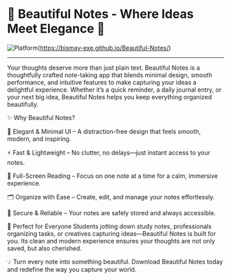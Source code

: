 # 🌸 Beautiful Notes - Where Ideas Meet Elegance 🌸

![Platform](https://img.shields.io/badge/Platform-Web%20%7C%20Mobile-blue)(https://bismay-exe.github.io/Beautiful-Notes/)

---
Your thoughts deserve more than just plain text. Beautiful Notes is a thoughtfully crafted note-taking app that blends minimal design, smooth performance, and intuitive features to make capturing your ideas a delightful experience. Whether it’s a quick reminder, a daily journal entry, or your next big idea, Beautiful Notes helps you keep everything organized beautifully.

✨ Why Beautiful Notes?

📝 Elegant & Minimal UI – A distraction-free design that feels smooth, modern, and inspiring.

⚡ Fast & Lightweight – No clutter, no delays—just instant access to your notes.

📖 Full-Screen Reading – Focus on one note at a time for a calm, immersive experience.

🗂️ Organize with Ease – Create, edit, and manage your notes effortlessly.

💾 Secure & Reliable – Your notes are safely stored and always accessible.

🌟 Perfect for Everyone
Students jotting down study notes, professionals organizing tasks, or creatives capturing ideas—Beautiful Notes is built for you. Its clean and modern experience ensures your thoughts are not only saved, but also cherished.

💡 Turn every note into something beautiful.
Download Beautiful Notes today and redefine the way you capture your world.
